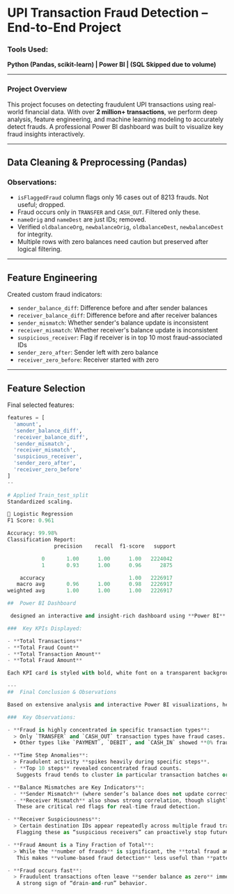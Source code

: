 #  UPI Transaction Fraud Detection – End-to-End Project

### Tools Used:
**Python (Pandas, scikit-learn) | Power BI | (SQL Skipped due to volume)**

---

### Project Overview

This project focuses on detecting fraudulent UPI transactions using real-world financial data. With over **2 million+ transactions**, we perform deep analysis, feature engineering, and machine learning modeling to accurately detect frauds. A professional Power BI dashboard was built to visualize key fraud insights interactively.

---

##  Data Cleaning & Preprocessing (Pandas)

### Observations:
- `isFlaggedFraud` column flags only 16 cases out of 8213 frauds.  Not useful; dropped.
- Fraud occurs only in `TRANSFER` and `CASH_OUT`.  Filtered only these.
- `nameOrig` and `nameDest` are just IDs; removed.
- Verified `oldbalanceOrg`, `newbalanceOrig`, `oldbalanceDest`, `newbalanceDest` for integrity.
- Multiple rows with zero balances need caution but preserved after logical filtering.

---

##  Feature Engineering

Created custom fraud indicators:
- `sender_balance_diff`: Difference before and after sender balances
- `receiver_balance_diff`: Difference before and after receiver balances
- `sender_mismatch`: Whether sender's balance update is inconsistent
- `receiver_mismatch`: Whether receiver's balance update is inconsistent
- `suspicious_receiver`: Flag if receiver is in top 10 most fraud-associated IDs
- `sender_zero_after`: Sender left with zero balance
- `receiver_zero_before`: Receiver started with zero

---

##  Feature Selection

Final selected features:
```python
features = [
  'amount',
  'sender_balance_diff',
  'receiver_balance_diff',
  'sender_mismatch',
  'receiver_mismatch',
  'suspicious_receiver',
  'sender_zero_after',
  'receiver_zero_before'
]
--

# Applied Train_test_split
Standardized scaling.

🧪 Logistic Regression
F1 Score: 0.961

Accuracy: 99.98%
Classification Report:
               precision    recall  f1-score   support

           0       1.00      1.00      1.00   2224042
           1       0.93      1.00      0.96      2875

    accuracy                           1.00   2226917
   macro avg       0.96      1.00      0.98   2226917
weighted avg       1.00      1.00      1.00   2226917

##  Power BI Dashboard

 designed an interactive and insight-rich dashboard using **Power BI**

###  Key KPIs Displayed:

- **Total Transactions**
- **Total Fraud Count**
- **Total Transaction Amount**
- **Total Fraud Amount**

Each KPI card is styled with bold, white font on a transparent background for contrast 

---
##  Final Conclusion & Observations

Based on extensive analysis and interactive Power BI visualizations, here are the most impactful findings:

###  Key Observations:

- **Fraud is highly concentrated in specific transaction types**:  
  > Only `TRANSFER` and `CASH_OUT` transaction types have fraud cases.  
  ➤ Other types like `PAYMENT`, `DEBIT`, and `CASH_IN` showed **0% fraud**.

- **Time Step Anomalies**:  
  > Fraudulent activity **spikes heavily during specific steps**.  
  - **Top 10 steps** revealed concentrated fraud counts.  
   Suggests fraud tends to cluster in particular transaction batches or windows.

- **Balance Mismatches are Key Indicators**:  
  - **Sender Mismatch** (where sender’s balance does not update correctly) is present in **over 90% of fraud cases**.  
  - **Receiver Mismatch** also shows strong correlation, though slightly less frequent.  
   These are critical red flags for real-time fraud detection.

- **Receiver Suspiciousness**:  
  > Certain destination IDs appear repeatedly across multiple fraud transactions.  
   Flagging these as “suspicious receivers” can proactively stop future fraud.

- **Fraud Amount is a Tiny Fraction of Total**:  
  > While the **number of frauds** is significant, the **total fraud amount is relatively low** compared to the full transaction volume.  
   This makes **volume-based fraud detection** less useful than **pattern-based** methods.

- **Fraud occurs fast**:  
  > Fraudulent transactions often leave **sender balance as zero** immediately after execution.  
   A strong sign of “drain-and-run” behavior.













